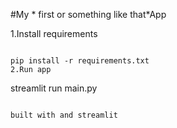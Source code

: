 #My * first or something like that*App

1.Install requirements
```

pip install -r requirements.txt
2.Run app
```
streamlit run main.py
```

built with and streamlit